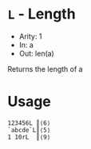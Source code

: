# `L` - Length

- Arity: 1
- In: a
- Out: len(a)

Returns the length of a

# Usage
```
123456L ║⟨6⟩
`abcde`L║⟨5⟩
1 10rL  ║⟨9⟩
```
